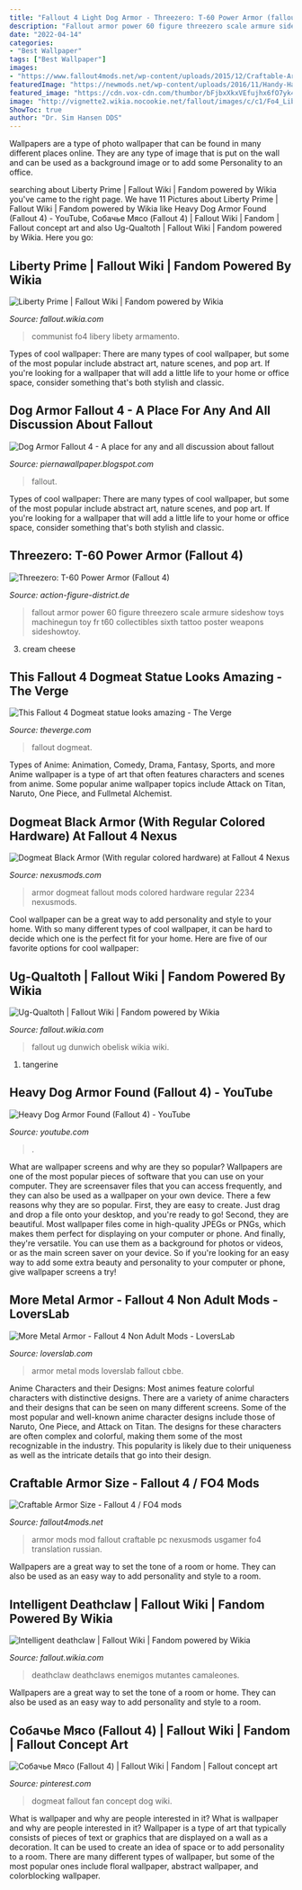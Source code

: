 ```yaml
---
title: "Fallout 4 Light Dog Armor - Threezero: T-60 Power Armor (fallout 4)"
description: "Fallout armor power 60 figure threezero scale armure sideshow toys machinegun toy fr t60 collectibles sixth tattoo poster weapons sideshowtoy"
date: "2022-04-14"
categories:
- "Best Wallpaper"
tags: ["Best Wallpaper"]
images:
- "https://www.fallout4mods.net/wp-content/uploads/2015/12/Craftable-Armor-Size.jpg"
featuredImage: "https://newmods.net/wp-content/uploads/2016/11/Handy-Hats-and-Transparent-Armors-fallout4mods.jpg"
featured_image: "https://cdn.vox-cdn.com/thumbor/bFjbxXkxVEfujhx6fO7yk4cwX4k=/0x0:1000x1000/1820x1213/filters:focal(420x420:580x580)/cdn.vox-cdn.com/uploads/chorus_image/image/60017791/Fallout_16th_Scale_Dogmeat_Statue_2.0.jpg"
image: "http://vignette2.wikia.nocookie.net/fallout/images/c/c1/Fo4_Liberty_Prime.jpg/revision/latest?cb=20151209232136"
ShowToc: true
author: "Dr. Sim Hansen DDS"
---
```





Wallpapers are a type of photo wallpaper that can be found in many different places online. They are any type of image that is put on the wall and can be used as a background image or to add some Personality to an office.

	

		
searching about Liberty Prime | Fallout Wiki | Fandom powered by Wikia you've came to the right page. We have 11 Pictures about Liberty Prime | Fallout Wiki | Fandom powered by Wikia like Heavy Dog Armor Found (Fallout 4) - YouTube, Собачье Мясо (Fallout 4) | Fallout Wiki | Fandom | Fallout concept art and also Ug-Qualtoth | Fallout Wiki | Fandom powered by Wikia. Here you go:
		
    
## Liberty Prime | Fallout Wiki | Fandom Powered By Wikia

<img loading=lazy src="http://vignette2.wikia.nocookie.net/fallout/images/c/c1/Fo4_Liberty_Prime.jpg/revision/latest?cb=20151209232136" onerror="this.onerror=null;this.src='https://tse2.mm.bing.net/th?id=OIP.rj4e_Z9-6xuqTg1IiaKOBwHaLM&amp;pid=15.1';" alt="Liberty Prime | Fallout Wiki | Fandom powered by Wikia">

_Source: fallout.wikia.com_

>communist fo4 libery libety armamento. 

	

Types of cool wallpaper:
There are many types of cool wallpaper, but some of the most popular include abstract art, nature scenes, and pop art. If you're looking for a wallpaper that will add a little life to your home or office space, consider something that's both stylish and classic.

    
## Dog Armor Fallout 4 - A Place For Any And All Discussion About Fallout

<img loading=lazy src="https://newmods.net/wp-content/uploads/2016/11/Handy-Hats-and-Transparent-Armors-fallout4mods.jpg" onerror="this.onerror=null;this.src='https://tse4.mm.bing.net/th?id=OIP.VABB7fHx67xGeTAdTmE5GQHaEK&amp;pid=15.1';" alt="Dog Armor Fallout 4 - A place for any and all discussion about fallout">

_Source: piernawallpaper.blogspot.com_

>fallout. 

	

Types of cool wallpaper:
There are many types of cool wallpaper, but some of the most popular include abstract art, nature scenes, and pop art. If you're looking for a wallpaper that will add a little life to your home or office space, consider something that's both stylish and classic.

    
## Threezero: T-60 Power Armor (Fallout 4)

<img loading=lazy src="http://action-figure-district.de/wp-content/uploads/2016/10/tz-fallout9.jpg" onerror="this.onerror=null;this.src='https://tse1.mm.bing.net/th?id=OIP.ZkVgfrc2GHaS3ymZWiOnzwHaKe&amp;pid=15.1';" alt="Threezero: T-60 Power Armor (Fallout 4)">

_Source: action-figure-district.de_

>fallout armor power 60 figure threezero scale armure sideshow toys machinegun toy fr t60 collectibles sixth tattoo poster weapons sideshowtoy. 

	

3. cream cheese 

    
## This Fallout 4 Dogmeat Statue Looks Amazing - The Verge

<img loading=lazy src="https://cdn.vox-cdn.com/thumbor/bFjbxXkxVEfujhx6fO7yk4cwX4k=/0x0:1000x1000/1820x1213/filters:focal(420x420:580x580)/cdn.vox-cdn.com/uploads/chorus_image/image/60017791/Fallout_16th_Scale_Dogmeat_Statue_2.0.jpg" onerror="this.onerror=null;this.src='https://tse1.mm.bing.net/th?id=OIP.ibSWOb19COOehyz3yU9QhAHaE7&amp;pid=15.1';" alt="This Fallout 4 Dogmeat statue looks amazing - The Verge">

_Source: theverge.com_

>fallout dogmeat. 

	

Types of Anime: Animation, Comedy, Drama, Fantasy, Sports, and more
Anime wallpaper is a type of art that often features characters and scenes from anime. Some popular anime wallpaper topics include Attack on Titan, Naruto, One Piece, and Fullmetal Alchemist.

    
## Dogmeat Black Armor (With Regular Colored Hardware) At Fallout 4 Nexus

<img loading=lazy src="https://staticdelivery.nexusmods.com/mods/1151/images/2234-8-1448247644.jpg" onerror="this.onerror=null;this.src='https://tse1.mm.bing.net/th?id=OIP.X8qbMfVYWfLt9GBk4UpdQQHaEf&amp;pid=15.1';" alt="Dogmeat Black Armor (With regular colored hardware) at Fallout 4 Nexus">

_Source: nexusmods.com_

>armor dogmeat fallout mods colored hardware regular 2234 nexusmods. 

	

Cool wallpaper can be a great way to add personality and style to your home. With so many different types of cool wallpaper, it can be hard to decide which one is the perfect fit for your home. Here are five of our favorite options for cool wallpaper: 

    
## Ug-Qualtoth | Fallout Wiki | Fandom Powered By Wikia

<img loading=lazy src="http://vignette1.wikia.nocookie.net/fallout/images/7/77/Obelisk_Dunwich.jpg/revision/latest?cb=20150121154446" onerror="this.onerror=null;this.src='https://tse2.mm.bing.net/th?id=OIP.TU66xcW4VE81AQMFw3GL7wHaEo&amp;pid=15.1';" alt="Ug-Qualtoth | Fallout Wiki | Fandom powered by Wikia">

_Source: fallout.wikia.com_

>fallout ug dunwich obelisk wikia wiki. 

	

1. tangerine 

    
## Heavy Dog Armor Found (Fallout 4) - YouTube

<img loading=lazy src="https://i.ytimg.com/vi/KVV_FFXzc_Q/maxresdefault.jpg" onerror="this.onerror=null;this.src='https://tse2.mm.bing.net/th?id=OIP.dnwyzVVaAGW-hqJTJhiG1QHaEK&amp;pid=15.1';" alt="Heavy Dog Armor Found (Fallout 4) - YouTube">

_Source: youtube.com_

>. 

	

What are wallpaper screens and why are they so popular?
Wallpapers are one of the most popular pieces of software that you can use on your computer. They are screensaver files that you can access frequently, and they can also be used as a wallpaper on your own device. There a few reasons why they are so popular. First, they are easy to create. Just drag and drop a file onto your desktop, and you're ready to go! Second, they are beautiful. Most wallpaper files come in high-quality JPEGs or PNGs, which makes them perfect for displaying on your computer or phone. And finally, they're versatile. You can use them as a background for photos or videos, or as the main screen saver on your device. So if you're looking for an easy way to add some extra beauty and personality to your computer or phone, give wallpaper screens a try!

    
## More Metal Armor - Fallout 4 Non Adult Mods - LoversLab

<img loading=lazy src="https://static.loverslab.com/uploads/monthly_2018_05/pic5.jpg.6cc0d01137d11c5df0103e9fcc14821d.jpg" onerror="this.onerror=null;this.src='https://tse2.mm.bing.net/th?id=OIP.0hSfynXGucmmuJvVt8YlRgHaEs&amp;pid=15.1';" alt="More Metal Armor - Fallout 4 Non Adult Mods - LoversLab">

_Source: loverslab.com_

>armor metal mods loverslab fallout cbbe. 

	

Anime Characters and their Designs: Most animes feature colorful characters with distinctive designs.
There are a variety of anime characters and their designs that can be seen on many different screens. Some of the most popular and well-known anime character designs include those of Naruto, One Piece, and Attack on Titan. The designs for these characters are often complex and colorful, making them some of the most recognizable in the industry. This popularity is likely due to their uniqueness as well as the intricate details that go into their design.

    
## Craftable Armor Size - Fallout 4 / FO4 Mods

<img loading=lazy src="https://www.fallout4mods.net/wp-content/uploads/2015/12/Craftable-Armor-Size.jpg" onerror="this.onerror=null;this.src='https://tse4.mm.bing.net/th?id=OIP.lw9XckJE4gDugMwcAMP2PgHaF9&amp;pid=15.1';" alt="Craftable Armor Size - Fallout 4 / FO4 mods">

_Source: fallout4mods.net_

>armor mods mod fallout craftable pc nexusmods usgamer fo4 translation russian. 

	

Wallpapers are a great way to set the tone of a room or home. They can also be used as an easy way to add personality and style to a room.

    
## Intelligent Deathclaw | Fallout Wiki | Fandom Powered By Wikia

<img loading=lazy src="http://vignette4.wikia.nocookie.net/fallout/images/a/a6/Deathclaw2.jpg/revision/latest?cb=20050320153551" onerror="this.onerror=null;this.src='https://tse1.mm.bing.net/th?id=OIP.yWLdh_Tj2QkY8sYQHL1qvAHaKR&amp;pid=15.1';" alt="Intelligent deathclaw | Fallout Wiki | Fandom powered by Wikia">

_Source: fallout.wikia.com_

>deathclaw deathclaws enemigos mutantes camaleones. 

	

Wallpapers are a great way to set the tone of a room or home. They can also be used as an easy way to add personality and style to a room.

    
## Собачье Мясо (Fallout 4) | Fallout Wiki | Fandom | Fallout Concept Art

<img loading=lazy src="https://i.pinimg.com/736x/70/7f/00/707f00c6e62fc3c1d64f4f7ea0db86b2.jpg" onerror="this.onerror=null;this.src='https://tse2.mm.bing.net/th?id=OIP.ed7CIm_DVa_Du1cgeLTHsAHaNJ&amp;pid=15.1';" alt="Собачье Мясо (Fallout 4) | Fallout Wiki | Fandom | Fallout concept art">

_Source: pinterest.com_

>dogmeat fallout fan concept dog wiki. 

	

What is wallpaper and why are people interested in it?
What is wallpaper and why are people interested in it?
Wallpaper is a type of art that typically consists of pieces of text or graphics that are displayed on a wall as a decoration. It can be used to create an idea of space or to add personality to a room. There are many different types of wallpaper, but some of the most popular ones include floral wallpaper, abstract wallpaper, and colorblocking wallpaper.

